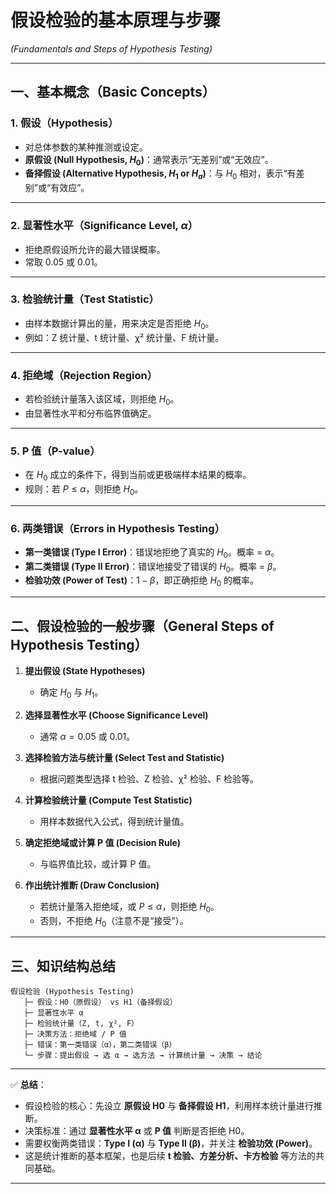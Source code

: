
# 假设检验的基本原理与步骤

*(Fundamentals and Steps of Hypothesis Testing)*

---

## 一、基本概念（Basic Concepts）

### 1. 假设（Hypothesis）

* 对总体参数的某种推测或设定。
* **原假设 (Null Hypothesis, $H_0$)**：通常表示“无差别”或“无效应”。
* **备择假设 (Alternative Hypothesis, $H_1$ or $H_a$)**：与 $H_0$ 相对，表示“有差别”或“有效应”。

---

### 2. 显著性水平（Significance Level, $\alpha$）

* 拒绝原假设所允许的最大错误概率。
* 常取 0.05 或 0.01。

---

### 3. 检验统计量（Test Statistic）

* 由样本数据计算出的量，用来决定是否拒绝 $H_0$。
* 例如：Z 统计量、t 统计量、χ² 统计量、F 统计量。

---

### 4. 拒绝域（Rejection Region）

* 若检验统计量落入该区域，则拒绝 $H_0$。
* 由显著性水平和分布临界值确定。

---

### 5. P 值（P-value）

* 在 $H_0$ 成立的条件下，得到当前或更极端样本结果的概率。
* 规则：若 $P \leq \alpha$，则拒绝 $H_0$。

---

### 6. 两类错误（Errors in Hypothesis Testing）

* **第一类错误 (Type I Error)**：错误地拒绝了真实的 $H_0$。概率 = $\alpha$。
* **第二类错误 (Type II Error)**：错误地接受了错误的 $H_0$。概率 = $\beta$。
* **检验功效 (Power of Test)**：$1-\beta$，即正确拒绝 $H_0$ 的概率。

---

## 二、假设检验的一般步骤（General Steps of Hypothesis Testing）

1. **提出假设 (State Hypotheses)**

   * 确定 $H_0$ 与 $H_1$。

2. **选择显著性水平 (Choose Significance Level)**

   * 通常 $\alpha = 0.05$ 或 0.01。

3. **选择检验方法与统计量 (Select Test and Statistic)**

   * 根据问题类型选择 t 检验、Z 检验、χ² 检验、F 检验等。

4. **计算检验统计量 (Compute Test Statistic)**

   * 用样本数据代入公式，得到统计量值。

5. **确定拒绝域或计算 P 值 (Decision Rule)**

   * 与临界值比较，或计算 P 值。

6. **作出统计推断 (Draw Conclusion)**

   * 若统计量落入拒绝域，或 $P \leq \alpha$，则拒绝 $H_0$。
   * 否则，不拒绝 $H_0$（注意不是“接受”）。

---

## 三、知识结构总结

```
假设检验 (Hypothesis Testing)
   ├─ 假设：H0（原假设） vs H1（备择假设）
   ├─ 显著性水平 α
   ├─ 检验统计量（Z, t, χ², F）
   ├─ 决策方法：拒绝域 / P 值
   ├─ 错误：第一类错误（α），第二类错误（β）
   └─ 步骤：提出假设 → 选 α → 选方法 → 计算统计量 → 决策 → 结论
```

---

✅ **总结**：

* 假设检验的核心：先设立 **原假设 H0** 与 **备择假设 H1**，利用样本统计量进行推断。
* 决策标准：通过 **显著性水平 α** 或 **P 值** 判断是否拒绝 H0。
* 需要权衡两类错误：**Type I (α)** 与 **Type II (β)**，并关注 **检验功效 (Power)**。
* 这是统计推断的基本框架，也是后续 **t 检验、方差分析、卡方检验** 等方法的共同基础。

---



